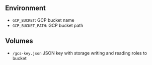 ## Environment
- `GCP_BUCKET`: GCP bucket name
- `GCP_BUCKET_PATH`: GCP bucket path

## Volumes
- `/gcs-key.json` JSON key with storage writing and reading roles to bucket